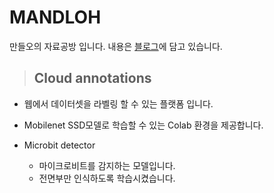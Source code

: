 # MANDLOH
만들오의 자료공방 입니다.
내용은 [블로그]에 담고 있습니다. 

> ## Cloud annotations  
* 웹에서 데이터셋을 라벨링 할 수 있는 플랫폼 입니다.  
* Mobilenet SSD모델로 학습할 수 있는 Colab 환경을 제공합니다.  

* Microbit detector
  - 마이크로비트를 감지하는 모델입니다.  
  - 전면부만 인식하도록 학습시켰습니다.  

[블로그]:  https://mandloh.tistory.com
